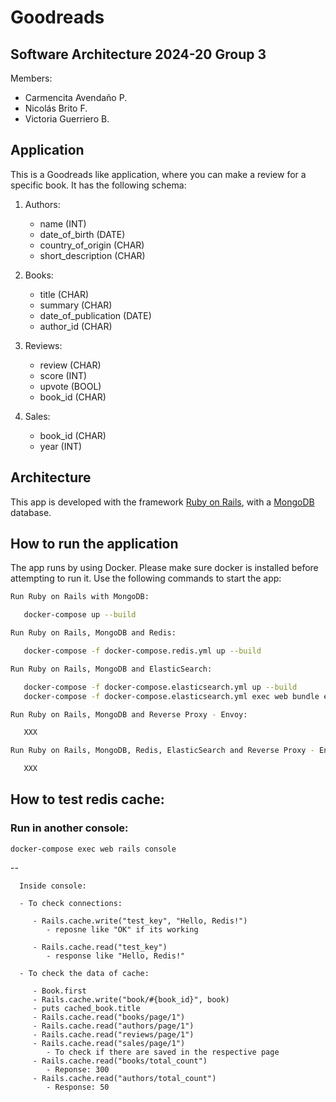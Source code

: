 # Goodreads

## Software Architecture 2024-20 Group 3

Members:

- Carmencita Avendaño P.
- Nicolás Brito F.
- Victoria Guerriero B.

## Application

This is a Goodreads like application, where you can make a review for a specific book. It has the following schema:

1. Authors:

   - name (INT)
   - date_of_birth (DATE)
   - country_of_origin (CHAR)
   - short_description (CHAR)

2. Books:

   - title (CHAR)
   - summary (CHAR)
   - date_of_publication (DATE)
   - author_id (CHAR)

3. Reviews:

   - review (CHAR)
   - score (INT)
   - upvote (BOOL)
   - book_id (CHAR)

4. Sales:
   - book_id (CHAR)
   - year (INT)

## Architecture

This app is developed with the framework [Ruby on Rails](https://rubyonrails.org/), with a [MongoDB](https://www.mongodb.com/) database.

## How to run the application

The app runs by using Docker. Please make sure docker is installed before attempting to run it. Use the following commands to start the app:

```zsh
Run Ruby on Rails with MongoDB:

   docker-compose up --build
```

```zsh
Run Ruby on Rails, MongoDB and Redis:

   docker-compose -f docker-compose.redis.yml up --build
```

```zsh
Run Ruby on Rails, MongoDB and ElasticSearch:

   docker-compose -f docker-compose.elasticsearch.yml up --build
   docker-compose -f docker-compose.elasticsearch.yml exec web bundle exec rails db:seed

```

```zsh
Run Ruby on Rails, MongoDB and Reverse Proxy - Envoy:

   XXX
```

```zsh
Run Ruby on Rails, MongoDB, Redis, ElasticSearch and Reverse Proxy - Envoy:

   XXX
```

## How to test redis cache:

### Run in another console:

    docker-compose exec web rails console

--

      Inside console:

      - To check connections:

         - Rails.cache.write("test_key", "Hello, Redis!")
            - reposne like "OK" if its working

         - Rails.cache.read("test_key")
            - response like "Hello, Redis!"

      - To check the data of cache:

         - Book.first
         - Rails.cache.write("book/#{book_id}", book)
         - puts cached_book.title
         - Rails.cache.read("books/page/1")
         - Rails.cache.read("authors/page/1")
         - Rails.cache.read("reviews/page/1")
         - Rails.cache.read("sales/page/1")
            - To check if there are saved in the respective page
         - Rails.cache.read("books/total_count")
            - Reponse: 300
         - Rails.cache.read("authors/total_count")
            - Response: 50
